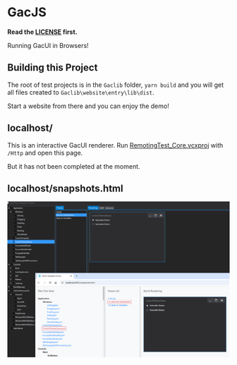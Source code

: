 # GacJS

**Read the [LICENSE](https://github.com/vczh-libraries/GacJS/blob/master/LICENSE.md) first.**

Running GacUI in Browsers!

## Building this Project

The root of test projects is in the `Gaclib` folder,
`yarn build` and you will get all files created to `Gaclib\website\entry\lib\dist`.

Start a website from there and you can enjoy the demo!

## localhost/

This is an interactive GacUI renderer.
Run [RemotingTest_Core.vcxproj](https://github.com/vczh-libraries/GacUI/tree/master/Test/GacUISrc/RemotingTest_Core) with `/Http` and open this page.

But it has not been completed at the moment.

## localhost/snapshots.html

![SnapshotViewer](SnapshotViewer.png)
